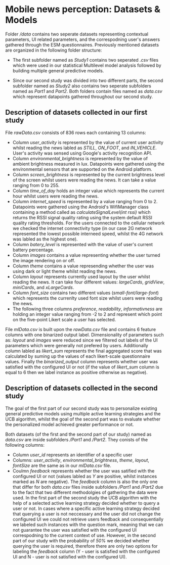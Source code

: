 # Mobile news perception: Datasets & Models

Folder */data* contains two seperate datasets representing contextual parameters, UI related parameters, and the correspodning user's answers gathered through the ESM questionnaires. Previously mentioned datasets are organized in the following folder structure:

* The first subfolder named as *Study1* contains two seperated *.csv* files which were used in our statistical Multilevel model analysis followed by building multiple general predictive models. 

* Since our second study was divided into two different parts, the second subfolder named as *Study2* also contains two seperate subfolders named as *Part1* and *Part2*. Both folders contain files named as *data.csv* which represent datapoints gathered throughout our second study. 

## Description of datasets collected in our first study

File *rawData.csv* consists of 836 rows each containing 13 columns:  
* Column *user_activity* is represented by the value of current user activity whilst reading the news labled as *STILL*, *ON_FOOT*, and *IN_VEHICLE*. User's activity was sensed using Google's activity recognition API. 
* Column *environmental_brightness* is represented by the value of ambient brightness measured in lux. Datapoints were gathered using the environmental sensors that are supported on the Android platform.  
* Column *screen_brightness* is represented by the current brightness level of the screen whilst users were reading the news. It can take a value ranging from 0 to 255.
* Column *time_of_day* holds an integer value which represents the current hour whilst users were reading the news.
* Column *internet_speed* is represented by a value ranging from 0 to 2. Datapoints were gathered using the Android's WifiManager class containing a method called as *calculateSignalLevel(int rssi)* which returns the RSSI signal quality rating using the system default RSSI quality rating thresholds. 
For the users connected to the cellular network we checked the internet connectivity type (in our case 2G network represented the lowest possible interneed speed, whilst the 4G network was labled as the highest one).
* Column *batery_level* is represented with the value of user's current battery percentage. 
* Column *images* contains a value representing whether the user turned the image rendering on or off. 
* Column *theme* contains a value represending whether the user was using dark or light theme whilst reading the news.
* Column *layout* represents currently used layout by the user whilst reading the news. It can take four different values: *largeCards*, *gridView*, *miniCards*, and *xLargeCards*.  
* Column *font_size* contains two different values (*small-font/large-font*) which represents the currenlty used font size whilst users were reading the news. 
* The following three columns *preference*, *readability*, *informativness* are holding an integer value ranging from -2 to 2 and represent which point on the five-point Likert scale a user has selected. 

File *mlData.csv* is built upon the *rawData.csv* file and contains 6 feature columns with one binarized output label. Dimensionality of parameters such as: *layout* and *images* were reduced since we filtered out labels of the UI parameters which were generally not prefered by users. Additionally column labled as *likert_sum* represents the final aggregated score that was calculated by suming up the values of each likert-scale questionnaire values. Finally the *binarized_output* column represents whether user was satisfied with the configured UI or not (if the value of *likert_sum* column is equal to 6 then we label instance as positive otherwise as negative). 

## Description of datasets collected in the second study
The goal of the first part of our second study was to personalize existing general predictive models using multiple active learning strategies and the UCB algorithm, whilst the goal of the second part was to evaluate whether the personalized model achieved greater performance or not. 

Both datasets (of the first and the second part of our study) named as *data.csv* are inside subfolders */Part1* and */Part2*. They conists of the following columns:

* Column *user_id* represents an identifier of a specific user
* Columns: *user_activity*, *environmental_brightness*, *theme*, *layout*, *fontSize* are the same as in our *mlData.csv* file.
* Coulmn *feedback* represents whether the user was satified with the configured UI or not (values labled as *Y* are positive, whilst instances marked as *N* are negative).
The *feedback* column is also the only one that differ for both *data.csv* files inside subfolders */Part1* and */Part2* due to the fact that two different methodolgies of gathering the data were used. 
In the first part of the second study the UCB algorithm with the help of a selected active learning strategy decided whether to query a user or not. In cases where a specific active learning strategy decided that querying a user is not neccessary and the user did not change the configured UI we could not retrieve users feedback and consequentially we labeled such instances with the question mark, meaning that we can not guarantee the user was satisfied with the configured UI correspodning to the current context of use. However, in the second part of our study with the probability of *50%* we decided whether querying the user is required, therefore there are only two options for labeling the *feedback* column (Y - user is satisfied with the configured UI and N - user is not satisfied with the configured UI).  